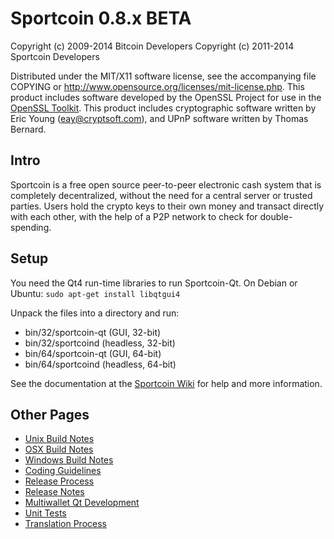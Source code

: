 Sportcoin 0.8.x BETA
====================

Copyright (c) 2009-2014 Bitcoin Developers
Copyright (c) 2011-2014 Sportcoin Developers

Distributed under the MIT/X11 software license, see the accompanying
file COPYING or http://www.opensource.org/licenses/mit-license.php.
This product includes software developed by the OpenSSL Project for use in the [OpenSSL Toolkit](http://www.openssl.org/). This product includes
cryptographic software written by Eric Young ([eay@cryptsoft.com](mailto:eay@cryptsoft.com)), and UPnP software written by Thomas Bernard.


Intro
---------------------
Sportcoin is a free open source peer-to-peer electronic cash system that is
completely decentralized, without the need for a central server or trusted
parties.  Users hold the crypto keys to their own money and transact directly
with each other, with the help of a P2P network to check for double-spending.


Setup
---------------------
You need the Qt4 run-time libraries to run Sportcoin-Qt. On Debian or Ubuntu:
	`sudo apt-get install libqtgui4`

Unpack the files into a directory and run:

- bin/32/sportcoin-qt (GUI, 32-bit)
- bin/32/sportcoind (headless, 32-bit)
- bin/64/sportcoin-qt (GUI, 64-bit)
- bin/64/sportcoind (headless, 64-bit)

See the documentation at the [Sportcoin Wiki](http://sportcoin.info)
for help and more information.


Other Pages
---------------------
- [Unix Build Notes](build-unix.md)
- [OSX Build Notes](build-osx.md)
- [Windows Build Notes](build-msw.md)
- [Coding Guidelines](coding.md)
- [Release Process](release-process.md)
- [Release Notes](release-notes.md)
- [Multiwallet Qt Development](multiwallet-qt.md)
- [Unit Tests](unit-tests.md)
- [Translation Process](translation_process.md)
